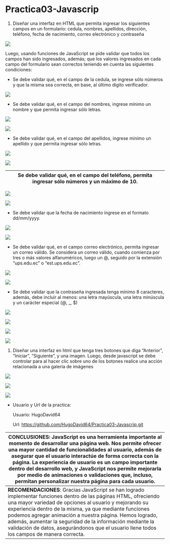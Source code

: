 Practica03-Javascrip
====================

1.  Diseñar una interfaz en HTML que permita ingresar los siguientes campos en
    un formulario: cedula, nombres, apellidos, dirección, teléfono, fecha de
    nacimiento, correo electrónico y contraseña

![](media/fec772a51c46bd155402385d97f79756.png)

Luego, usando funciones de JavaScript se pide validar que todos los campos han
sido ingresados, además; que los valores ingresados en cada campo del formulario
sean correctos teniendo en cuenta las siguientes condiciones:

-   Se debe validar qué, en el campo de la cedula, se ingrese sólo números y que
    la misma sea correcta, en base, al último dígito verificador.

![](media/62d0c529c1b39665dcad1c237f677fa0.png)

-   Se debe validar qué, en el campo del nombres, ingrese mínimo un nombre y que
    permita ingresar sólo letras.

![](media/2b909758f11f6a25734349deb4e3dc65.png)

![](media/a53d37b2635fbed38ba447af367328a6.png)

-   Se debe validar qué, en el campo del apellidos, ingrese mínimo un apellido y
    que permita ingresar sólo letras.

![](media/213c16e3975608263688dde79c3d0264.png)

![](media/f86a5c65504d3369421f1fb314ff17c7.png)

| Se debe validar qué, en el campo del teléfono, permita ingresar sólo números y un máximo de 10. |
|-------------------------------------------------------------------------------------------------|


![](media/55f39d94ad502636d4989250d1f6622e.png)

![](media/79680e3b3574d4c283e74d4aa0a901ab.png)

-   Se debe validar que la fecha de nacimiento ingrese en el formato dd/mm/yyyy.

![](media/ae3ebb29b4ad51affeb85d9006140e52.png)

![](media/173ffe4315dc535354527aaa4aa34a18.png)

-   Se debe validar qué, en el campo correo electrónico, permita ingresar un
    correo válido. Se considera un correo válido, cuando comienza por tres o más
    valores alfanuméricos, luego un \@, seguido por la extensión “ups.edu.ec” o
    “est.ups.edu.ec”.

![](media/da20f2b840b63b017fc68b2ad9bc89a6.png)

![](media/f913eb6afac78aba3083fe6913630edf.png)

-   Se debe validar que la contraseña ingresada tenga mínimo 8 caracteres,
    además, debe incluir al menos: una letra mayúscula, una letra minúscula y un
    carácter especial (\@, \_, \$)

![](media/17ec9df21faff31de407ad5df4a40557.png)

![](media/cc22be7551cd6ad19c162a909ced8b47.png)

![](media/0d54c1ab679e211d30164e3bbe04fa06.png)

![](media/11f467f22ee6e648e2c2805fa9c1858f.png)

1.  Diseñar una interfaz en html que tenga tres botones que diga “Anterior”,
    “Iniciar”, “Siguiente”, y una imagen. Luego, desde javascript se debe
    controlar para al hacer clic sobre uno de los botones realice una acción
    relacionada a una galería de imágenes

![](media/621a5fe241d42a431a6c7a58544450ee.png)

![](media/d51046c0ba36ac78a7203b0b11d616c5.png)

![](media/4048550a24fe00c1edaddba54cf0d67e.png)

-   Usuario y Url de la practica:

    Usuario: HugoDavid64

    Url: <https://github.com/HugoDavid64/Practica03-Javascrip.git>

| **CONCLUSIONES**: JavaScript es una herramienta importante al momento de desarrollar una página web. Nos permite ofrecer una mayor cantidad de funcionalidades al usuario, además de asegurar que el usuario interactúe de forma correcta con la página. La experiencia de usuario es un campo importante dentro del desarrollo web, y JavaScript nos permite mejorarla por medio de animaciones o validaciones que, incluso, permitan personalizar nuestra página para cada usuario. |
|---------------------------------------------------------------------------------------------------------------------------------------------------------------------------------------------------------------------------------------------------------------------------------------------------------------------------------------------------------------------------------------------------------------------------------------------------------------------------------------|
| **RECOMENDACIONES**: Gracias JavaScript se han logrado implementar funciones dentro de las páginas HTML, ofreciendo una mayor variedad de opciones al usuario y mejorando su experiencia dentro de la misma, ya que mediante funciones podemos agregar animación a nuestra página. Hemos logrado, además, aumentar la seguridad de la información mediante la validación de datos, asegurándonos que el usuario llene todos los campos de manera correcta.                            |
